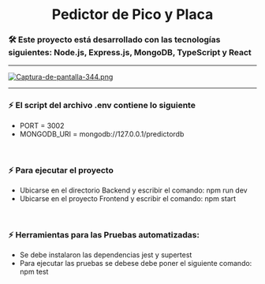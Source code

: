 # <h1 align= "center">Pedictor de Pico y Placa</h1>

<h3> 🛠 Este proyecto está desarrollado con las tecnologías siguientes: Node.js, Express.js, MongoDB, TypeScript y React</h3>
<hr>

[![Captura-de-pantalla-344.png](https://i.postimg.cc/ZKDFk1qn/Captura-de-pantalla-344.png)](https://postimg.cc/vcf6f2fw)

<hr>


### <h3> ⚡  El script del archivo .env contiene lo siguiente </h3>
- PORT = 3002
- MONGODB_URI = mongodb://127.0.0.1/predictordb

</br>

### <h3> ⚡  Para ejecutar el proyecto </h3>
- Ubicarse en el directorio Backend y escribir el comando: npm run dev
- Ubicarse en el proyecto Frontend y escribir el comando: npm start


</br>

### <h3> ⚡ Herramientas para las Pruebas automatizadas: </h3>
- Se debe instalaron las dependencias jest y supertest
- Para ejecutar las pruebas se debese debe poner el siguiente comando: npm test
